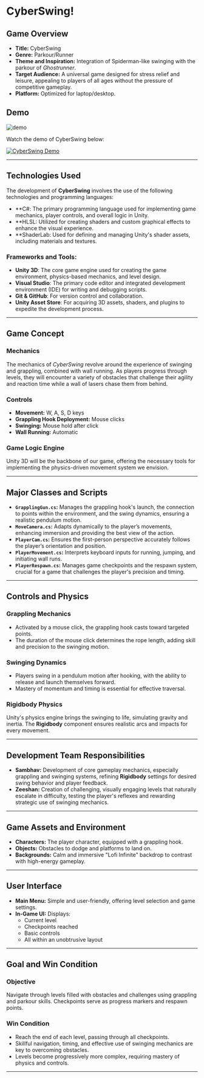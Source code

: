 # CyberSwing!

## Game Overview
- **Title:** CyberSwing
- **Genre:** Parkour/Runner
- **Theme and Inspiration:** Integration of Spiderman-like swinging with the parkour of *Ghostrunner*.
- **Target Audience:** A universal game designed for stress relief and leisure, appealing to players of all ages without the pressure of competitive gameplay.
- **Platform:** Optimized for laptop/desktop.

## Demo
![demo](https://github.com/user-attachments/assets/5d0f4e36-0a2e-4cd0-b6ac-68c3c98d38f3)



Watch the demo of CyberSwing below:

[![CyberSwing Demo](https://img.youtube.com/vi/tPo1wwQwG2M/0.jpg)](https://www.youtube.com/watch?v=tPo1wwQwG2M)

---

## Technologies Used

The development of **CyberSwing** involves the use of the following technologies and programming languages:

- **C#: The primary programming language used for implementing game mechanics, player controls, and overall logic in Unity.
- **HLSL: Utilized for creating shaders and custom graphical effects to enhance the visual experience.
- **ShaderLab: Used for defining and managing Unity's shader assets, including materials and textures.
  
### Frameworks and Tools:
- **Unity 3D**: The core game engine used for creating the game environment, physics-based mechanics, and level design.
- **Visual Studio**: The primary code editor and integrated development environment (IDE) for writing and debugging scripts.
- **Git & GitHub**: For version control and collaboration.
- **Unity Asset Store**: For acquiring 3D assets, shaders, and plugins to expedite the development process.

---

## Game Concept
### Mechanics
The mechanics of *CyberSwing* revolve around the experience of swinging and grappling, combined with wall running. As players progress through levels, they will encounter a variety of obstacles that challenge their agility and reaction time while a wall of lasers chase them from behind.

### Controls
- **Movement:** W, A, S, D keys
- **Grappling Hook Deployment:** Mouse clicks
- **Swinging:** Mouse hold after click
- **Wall Running:** Automatic

### Game Logic Engine
Unity 3D will be the backbone of our game, offering the necessary tools for implementing the physics-driven movement system we envision.

---

## Major Classes and Scripts
- **`GrapplingGun.cs`:** Manages the grappling hook's launch, the connection to points within the environment, and the swing dynamics, ensuring a realistic pendulum motion.
- **`MoveCamera.cs`:** Adapts dynamically to the player’s movements, enhancing immersion and providing the best view of the action.
- **`PlayerCam.cs`:** Ensures the first-person perspective accurately follows the player’s orientation and position.
- **`PlayerMovement.cs`:** Interprets keyboard inputs for running, jumping, and initiating wall runs.
- **`PlayerRespawn.cs`:** Manages game checkpoints and the respawn system, crucial for a game that challenges the player's precision and timing.

---

## Controls and Physics
### Grappling Mechanics
- Activated by a mouse click, the grappling hook casts toward targeted points.
- The duration of the mouse click determines the rope length, adding skill and precision to the swinging motion.

### Swinging Dynamics
- Players swing in a pendulum motion after hooking, with the ability to release and launch themselves forward.
- Mastery of momentum and timing is essential for effective traversal.

### Rigidbody Physics
Unity's physics engine brings the swinging to life, simulating gravity and inertia. The **Rigidbody** component ensures realistic arcs and impacts for every movement.

---

## Development Team Responsibilities
- **Sambhav:** Development of core gameplay mechanics, especially grappling and swinging systems, refining **Rigidbody** settings for desired swing behavior and player feedback.
- **Zeeshan:** Creation of challenging, visually engaging levels that naturally escalate in difficulty, testing the player's reflexes and rewarding strategic use of swinging mechanics.

---

## Game Assets and Environment
- **Characters:** The player character, equipped with a grappling hook.
- **Objects:** Obstacles to dodge and platforms to land on.
- **Backgrounds:** Calm and immersive "Lofi Infinite" backdrop to contrast with high-energy gameplay.

---

## User Interface
- **Main Menu:** Simple and user-friendly, offering level selection and game settings.
- **In-Game UI:** Displays:
  - Current level
  - Checkpoints reached
  - Basic controls
  - All within an unobtrusive layout

---

## Goal and Win Condition
### Objective
Navigate through levels filled with obstacles and challenges using grappling and parkour skills. Checkpoints serve as progress markers and respawn points.

### Win Condition
- Reach the end of each level, passing through all checkpoints.
- Skillful navigation, timing, and effective use of swinging mechanics are key to overcoming obstacles.
- Levels become progressively more complex, requiring mastery of physics and controls.

---

